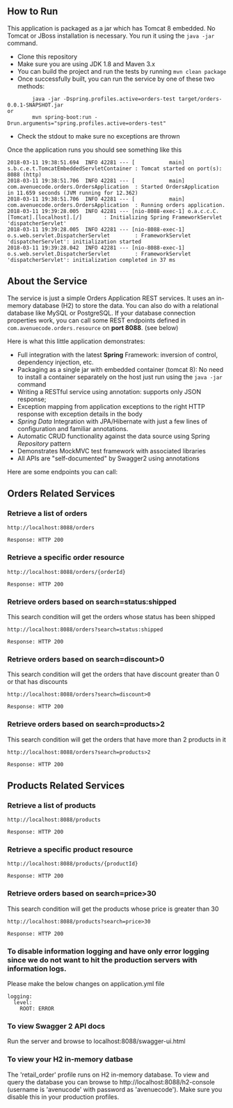 ## How to Run 

This application is packaged as a jar which has Tomcat 8 embedded. No Tomcat or JBoss installation is necessary. You run it using the ```java -jar``` command.

* Clone this repository 
* Make sure you are using JDK 1.8 and Maven 3.x
* You can build the project and run the tests by running ```mvn clean package```
* Once successfully built, you can run the service by one of these two methods:
```
        java -jar -Dspring.profiles.active=orders-test target/orders-0.0.1-SNAPSHOT.jar
or
        mvn spring-boot:run -Drun.arguments="spring.profiles.active=orders-test"
```
* Check the stdout to make sure no exceptions are thrown

Once the application runs you should see something like this

```
2018-03-11 19:38:51.694  INFO 42281 --- [           main] s.b.c.e.t.TomcatEmbeddedServletContainer : Tomcat started on port(s): 8088 (http)
2018-03-11 19:38:51.706  INFO 42281 --- [           main] com.avenuecode.orders.OrdersApplication  : Started OrdersApplication in 11.659 seconds (JVM running for 12.362)
2018-03-11 19:38:51.706  INFO 42281 --- [           main] com.avenuecode.orders.OrdersApplication  : Running orders application.
2018-03-11 19:39:28.005  INFO 42281 --- [nio-8088-exec-1] o.a.c.c.C.[Tomcat].[localhost].[/]       : Initializing Spring FrameworkServlet 'dispatcherServlet'
2018-03-11 19:39:28.005  INFO 42281 --- [nio-8088-exec-1] o.s.web.servlet.DispatcherServlet        : FrameworkServlet 'dispatcherServlet': initialization started
2018-03-11 19:39:28.042  INFO 42281 --- [nio-8088-exec-1] o.s.web.servlet.DispatcherServlet        : FrameworkServlet 'dispatcherServlet': initialization completed in 37 ms
```

## About the Service

The service is just a simple Orders Application REST services. It uses an in-memory database (H2) to store the data. You can also do with a relational database like MySQL or PostgreSQL. If your database connection properties work, you can call some REST endpoints defined in ```com.avenuecode.orders.resource``` on **port 8088**. (see below)
 
Here is what this little application demonstrates: 

* Full integration with the latest **Spring** Framework: inversion of control, dependency injection, etc.
* Packaging as a single jar with embedded container (tomcat 8): No need to install a container separately on the host just run using the ``java -jar`` command
* Writing a RESTful service using annotation: supports only JSON response; 
* Exception mapping from application exceptions to the right HTTP response with exception details in the body
* *Spring Data* Integration with JPA/Hibernate with just a few lines of configuration and familiar annotations. 
* Automatic CRUD functionality against the data source using Spring *Repository* pattern
* Demonstrates MockMVC test framework with associated libraries
* All APIs are "self-documented" by Swagger2 using annotations 

Here are some endpoints you can call:

## Orders Related Services
### Retrieve a list of orders

```
http://localhost:8088/orders

Response: HTTP 200
```

### Retrieve a specific order resource

```
http://localhost:8088/orders/{orderId}

Response: HTTP 200
```

### Retrieve orders based on search=status:shipped
This search condition will get the orders whose status has been shipped

```
http://localhost:8088/orders?search=status:shipped

Response: HTTP 200
```

### Retrieve orders based on search=discount>0
This search condition will get the orders that have discount greater than 0 or that has discounts

```
http://localhost:8088/orders?search=discount>0

Response: HTTP 200
```

### Retrieve orders based on search=products>2
This search condition will get the orders that have more than 2 products in it

```
http://localhost:8088/orders?search=products>2

Response: HTTP 200
```


## Products Related Services
### Retrieve a list of products

```
http://localhost:8088/products

Response: HTTP 200
```

### Retrieve a specific product resource

```
http://localhost:8088/products/{productId}

Response: HTTP 200
```

### Retrieve orders based on search=price>30
This search condition will get the products whose price is greater than 30

```
http://localhost:8088/products?search=price>30

Response: HTTP 200
```

### To disable information logging and have only error logging since we do not want to hit the production servers with information logs. 
Please make the below changes on application.yml file

```
logging:
  level:
    ROOT: ERROR
```

### To view Swagger 2 API docs

Run the server and browse to localhost:8088/swagger-ui.html

### To view your H2 in-memory datbase

The 'retail_order' profile runs on H2 in-memory database. To view and query the database you can browse to http://localhost:8088/h2-console (username is 'avenucode' with password as 'avenuecode'). Make sure you disable this in your production profiles. 





